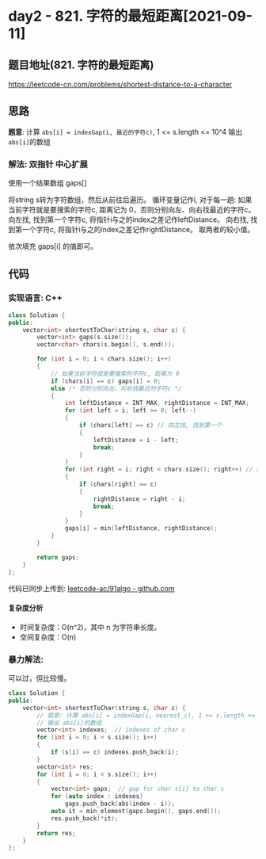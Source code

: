 # day2 - 821. 字符的最短距离[2021-09-11]

## 题目地址(821. 字符的最短距离)

https://leetcode-cn.com/problems/shortest-distance-to-a-character



## 思路

**题意**: 计算 `abs[i] = indexGap(i, 最近的字符c)`, 1 <= s.length <= 10^4
输出 `abs[i]`的数组

### 解法: 双指针 中心扩展

使用一个结果数组 gaps[]

将string s转为字符数组，然后从前往后遍历。
循环变量记作i, 对于每一趟:
如果当前字符就是要搜索的字符c, 距离记为 0，否则分别向左、向右找最近的字符c。
向左找, 找到第一个字符c, 将指针i与之的index之差记作leftDistance。
向右找, 找到第一个字符c, 将指针i与之的index之差记作rightDistance。
取两者的较小值。

依次填充 gaps[i] 的值即可。



## 代码

### 实现语言: C++

```cpp
class Solution {
public:
    vector<int> shortestToChar(string s, char c) {
        vector<int> gaps(s.size());
        vector<char> chars(s.begin(), s.end());

        for (int i = 0; i < chars.size(); i++)
        {
            // 如果当前字符就是要搜索的字符c, 距离为 0
            if (chars[i] == c) gaps[i] = 0;
            else /* 否则分别向左、向右找最近的字符c */
            {
                int leftDistance = INT_MAX, rightDistance = INT_MAX;
                for (int left = i; left >= 0; left--)
                {
                    if (chars[left] == c) // 向左找, 找到第一个
                    {
                        leftDistance = i - left;
                        break;
                    }
                }
                for (int right = i; right < chars.size(); right++) // 向右找, 找到第一个
                {
                    if (chars[right] == c)
                    {
                        rightDistance = right - i;
                        break;
                    }
                }
                gaps[i] = min(leftDistance, rightDistance);
            }
        }

        return gaps;
    }
};
```

代码已同步上传到: [leetcode-ac/91algo - github.com](https://github.com/yanglr/leetcode-ac/tree/master/91algo)



#### 复杂度分析

- 时间复杂度：O(n^2)，其中 n 为字符串长度。
- 空间复杂度：O(n)



### 暴力解法:

可以过，但比较慢。

```cpp
class Solution {
public:
    vector<int> shortestToChar(string s, char c) {
        // 题意: 计算 abs[i] = indexGap(i, nearest_c), 1 <= s.length <= 10^4
        // 输出 abs[i]的数组
        vector<int> indexes;  // indexes of char c
        for (int i = 0; i < s.size(); i++)
        {
            if (s[i] == c) indexes.push_back(i);
        }
        vector<int> res;
        for (int i = 0; i < s.size(); i++)
        {
            vector<int> gaps;  // gap for char s[i] to char c
            for (auto index : indexes)
                gaps.push_back(abs(index - i));
            auto it = min_element(gaps.begin(), gaps.end());
            res.push_back(*it);
        }
        return res;
    }
};
```
